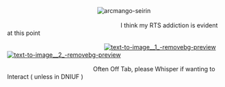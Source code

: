 
 ㅤ ㅤ ㅤ ㅤㅤ ㅤㅤ ㅤ ㅤ ㅤ ㅤ ㅤ ㅤ ![arcmango-seirin](https://github.com/user-attachments/assets/bc8fdccf-f297-4b19-a0cc-c7e2882dbd25)

ㅤ
ㅤㅤㅤㅤㅤㅤㅤㅤㅤㅤㅤㅤㅤㅤㅤㅤㅤㅤㅤ  I think my RTS addiction is evident at this point

ㅤㅤㅤㅤㅤㅤㅤㅤㅤㅤㅤㅤㅤㅤ ㅤ ㅤㅤ[![text-to-image__1_-removebg-preview](https://github.com/user-attachments/assets/6e90e002-9ec6-44fb-ab25-01086fae8d63)](https://guns.lol/helterspider)    [![text-to-image__2_-removebg-preview](https://github.com/user-attachments/assets/78687b74-df08-4f57-9c90-cdfac16ac7f4)](https://retrospring.net/@AMERiCAN0)


ㅤㅤㅤㅤㅤ ㅤㅤㅤㅤㅤㅤㅤㅤㅤ ㅤOften Off Tab,  please Whisper if wanting to Interact  ( unless in DNIUF )

ㅤㅤㅤㅤㅤㅤㅤㅤㅤㅤㅤㅤㅤㅤㅤ
